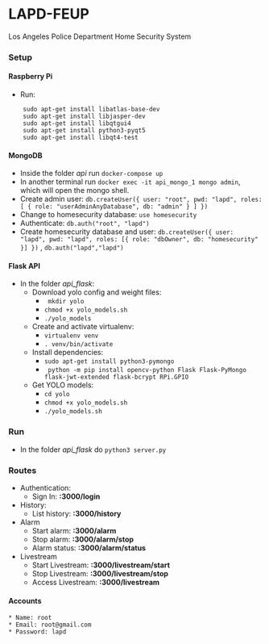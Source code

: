 # LAPD-FEUP
Los Angeles Police Department Home Security System

### Setup

#### Raspberry Pi
* Run: 
```
    sudo apt-get install libatlas-base-dev
    sudo apt-get install libjasper-dev
    sudo apt-get install libqtgui4
    sudo apt-get install python3-pyqt5
    sudo apt-get install libqt4-test
```

#### MongoDB
* Inside the folder *api* run ``` docker-compose up ```
* In another terminal run ``` docker exec -it api_mongo_1 mongo admin ```, which will open the mongo shell.
* Create admin user: ``` db.createUser({ user: "root", pwd: "lapd", roles: [ { role: "userAdminAnyDatabase", db: "admin" } ] }) ```
* Change to homesecurity database: ``` use homesecurity ``` 
* Authenticate: ``` db.auth("root", "lapd") ```
* Create homesecurity database and user: ``` db.createUser({ user: "lapd", pwd: "lapd", roles: [{ role: "dbOwner", db: "homesecurity" }] }) ``` , ``` db.auth("lapd","lapd") ``` 

#### Flask API
* In the folder *api_flask*:
    * Download yolo config and weight files:
        * ``` mkdir yolo```
        * ``` chmod +x yolo_models.sh ```
        * ``` ./yolo_models ```
    * Create and activate virtualenv:
        * ``` virtualenv venv ```
        * ``` . venv/bin/activate ```
    * Install dependencies:
        * ``` sudo apt-get install python3-pymongo ```
        * ``` python -m pip install opencv-python Flask Flask-PyMongo flask-jwt-extended flask-bcrypt RPi.GPIO```
    * Get YOLO models:
        * ``` cd yolo  ```
        * ``` chmod +x yolo_models.sh ```
        * ``` ./yolo_models.sh ```



### Run

* In the folder *api_flask* do ``` python3 server.py ```

### Routes

* Authentication: 
    * Sign In: **<IP>:3000/login**
* History:
    * List history: **<IP>:3000/history**
* Alarm 
    * Start alarm: **<IP>:3000/alarm**
    * Stop alarm: **<IP>:3000/alarm/stop**
    * Alarm status: **<IP>:3000/alarm/status**
* Livestream
    * Start Livestream: **<IP>:3000/livestream/start**
    * Stop Livestream: **<IP>:3000/livestream/stop**
    * Access Livestream: **<IP>:3000/livestream**


#### Accounts

    * Name: root
    * Email: root@gmail.com
    * Password: lapd


